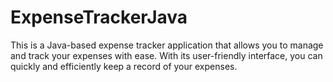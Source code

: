 # ExpenseTrackerJava
This is a Java-based expense tracker application that allows you to manage and track your expenses with ease. With its user-friendly interface, you can quickly and efficiently keep a record of your expenses.
